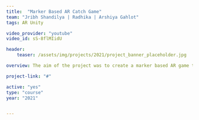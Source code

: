 ```yaml
---
title:  "Marker Based AR Catch Game"
team: "Jribh Shandilya | Radhika | Arshiya Gahlot"
tags: AR Unity

video_provider: "youtube"
video_id: sS-8flMIidU

header:
    teaser: /assets/img/projects/2021/project_banner_placeholder.jpg

overview: The aim of the project was to create a marker based AR game to be played on mobile phone. The objective is to catch as many apples as possible that are falling down, around you using the bowl in your hand.

project-link: "#" 

active: "yes"
type: "course"
year: "2021"


---
```

